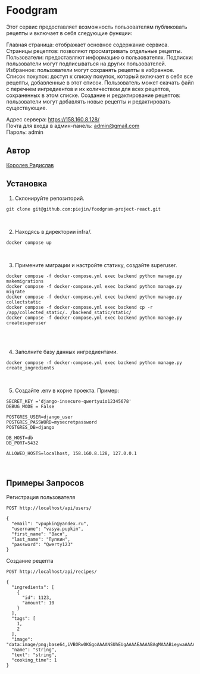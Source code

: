 # Foodgram
Этот сервис предоставляет возможность пользователям публиковать рецепты и включает в себя следующие функции:

Главная страница: отображает основное содержание сервиса.
Страницы рецептов: позволяют просматривать отдельные рецепты.
Пользователи: предоставляют информацию о пользователях.
Подписки: пользователи могут подписываться на других пользователей.
Избранное: пользователи могут сохранять рецепты в избранное.
Список покупок: доступ к списку покупок, который включает в себя все рецепты, добавленные в этот список. Пользователь может скачать файл с перечнем ингредиентов и их количеством для всех рецептов, сохраненных в этом списке.
Создание и редактирование рецептов: пользователи могут добавлять новые рецепты и редактировать существующие.


Адрес сервера: https://158.160.8.128/  
Почта для входа в админ-панель: admin@gmail.com  
Пароль: admin

## Автор
[Королев Радислав](https://github.com/PIEJIN)

## Установка
1. Склонируйте репозиторий.
```
git clone git@github.com:piejin/foodgram-project-react.git
```
<br>

2. Находясь в директории infra/.
```
docker compose up
```
<br>

3. Примените миграции и настройте статику, создайте superuser.
```
docker compose -f docker-compose.yml exec backend python manage.py makemigrations
docker compose -f docker-compose.yml exec backend python manage.py migrate
docker compose -f docker-compose.yml exec backend python manage.py collectstatic
docker compose -f docker-compose.yml exec backend cp -r /app/collected_static/. /backend_static/static/
docker compose -f docker-compose.yml exec backend python manage.py createsuperuser
```
<br>

<br>

4. Заполните базу данных ингредиентами.
```
docker compose -f docker-compose.yml exec backend python manage.py create_ingredients
```
<br>

5. Создайте .env  в корне проекта. Пример:
```
SECRET_KEY ='django-insecure-qwertyuio12345678'
DEBUG_MODE = False

POSTGRES_USER=django_user
POSTGRES_PASSWORD=mysecretpassword
POSTGRES_DB=django

DB_HOST=db
DB_PORT=5432

ALLOWED_HOSTS=localhost, 158.160.8.128, 127.0.0.1
```
<br>


## Примеры Запросов
Регистрация пользователя
```
POST http://localhost/api/users/

{
  "email": "vpupkin@yandex.ru",
  "username": "vasya.pupkin",
  "first_name": "Вася",
  "last_name": "Пупкин",
  "password": "Qwerty123"
}
```

Создание рецепта
```
POST http://localhost/api/recipes/

{
  "ingredients": [
    {
      "id": 1123,
      "amount": 10
    }
  ],
  "tags": [
    1,
    2
  ],
  "image": "data:image/png;base64,iVBORw0KGgoAAAANSUhEUgAAAAEAAAABAgMAAABieywaAAAACVBMVEUAAAD///9fX1/S0ecCAAAACXBIWXMAAA7EAAAOxAGVKw4bAAAACklEQVQImWNoAAAAggCByxOyYQAAAABJRU5ErkJggg==",
  "name": "string",
  "text": "string",
  "cooking_time": 1
}
```

